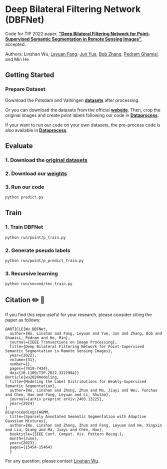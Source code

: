 # Deep Bilateral Filtering Network (DBFNet)
Code for TIP 2022 paper, [**"Deep Bilateral Filtering Network for Point-Supervised Semantic Segmentation in Remote Sensing Images"**](https://ieeexplore.ieee.org/document/9961229), accepted.

Authors: Linshan Wu, <a href="https://scholar.google.com/citations?hl=en&user=Gfa4nasAAAAJ">Leyuan Fang</a>, <a href="https://scholar.google.com/citations?user=epXQ1RwAAAAJ&hl=en&oi=ao">Jun Yue</a>, <a href="https://scholar.google.com/citations?user=dlZuABAAAAAJ&hl=en">Bob Zhang</a>, <a href="https://scholar.google.com/citations?user=Gr9afd0AAAAJ&hl=en">Pedram Ghamisi</a>, and Min He

## Getting Started
### Prepare Dataset
Download the Potsdam and Vaihingen [<b>datasets</b>](https://drive.google.com/drive/folders/1CiYzJyBn1rV-xsrsYQ6o2HDQjdfnadHl) after processing.

Or you can download the datasets from the official [<b>website</b>](https://www.isprs.org/education/benchmarks/UrbanSemLab/2d-sem-label-vaihingen.aspx). Then, crop the original images and create point labels following our code in [<b>Dataprocess</b>](https://github.com/Luffy03/DBFNet/tree/master/DataProcess).

If your want to run our code on your own datasets, the pre-process code is also available in [<b>Dataprocess</b>](https://github.com/Luffy03/DBFNet/tree/master/DataProcess).

## Evaluate
### 1. Download the [<b>original datasets</b>](https://www.isprs.org/education/benchmarks/UrbanSemLab/2d-sem-label-vaihingen.aspx)
### 2. Download our [<b>weights</b>](https://drive.google.com/drive/folders/1CiYzJyBn1rV-xsrsYQ6o2HDQjdfnadHl)
### 3. Run our code
```bash
python predict.py
```

## Train 
### 1. Train DBFNet
```bash 
python run/point/p_train.py
```
### 2. Generate pseudo labels
```bash 
python run/point/p_predict_train.py
```
### 3. Recursive learning
```bash 
python run/second/sec_train.py
```

## Citation ✏️ 📄

If you find this repo useful for your research, please consider citing the paper as follows:

```
@ARTICLE{Wu_DBFNet,
  author={Wu, Linshan and Fang, Leyuan and Yue, Jun and Zhang, Bob and Ghamisi, Pedram and He, Min},
  journal={IEEE Transactions on Image Processing}, 
  title={Deep Bilateral Filtering Network for Point-Supervised Semantic Segmentation in Remote Sensing Images}, 
  year={2022},
  volume={31},
  number={},
  pages={7419-7434},
  doi={10.1109/TIP.2022.3222904}}
@article{wu2024modeling,
  title={Modeling the Label Distributions for Weakly-Supervised Semantic Segmentation},
  author={Wu, Linshan and Zhong, Zhun and Ma, Jiayi and Wei, Yunchao and Chen, Hao and Fang, Leyuan and Li, Shutao},
  journal={arXiv preprint arXiv:2403.13225},
  year={2024}
}
@inproceedings{AGMM,
  title={Sparsely Annotated Semantic Segmentation with Adaptive Gaussian Mixtures},
  author={Wu, Linshan and Zhong, Zhun and Fang, Leyuan and He, Xingxin and Liu, Qiang and Ma, Jiayi and Chen, Hao},
  booktitle={IEEE Conf. Comput. Vis. Pattern Recog.},
  month={June},
  year={2023},
  pages={15454-15464}
  }
```

For any question, please contact [Linshan Wu](mailto:15274891948@163.com).
